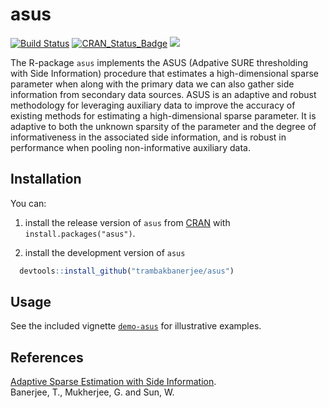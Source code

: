<!-- README.md is generated from README.Rmd. Please edit that file -->
asus
====
[![Build Status](https://travis-ci.org/trambakbanerjee/asus.svg?branch=master)](https://travis-ci.org/trambakbanerjee/asus)
[![CRAN_Status_Badge](http://www.r-pkg.org/badges/version/asus)](https://cran.r-project.org/package=asus)
![](http://cranlogs.r-pkg.org/badges/grand-total/asus)

The R-package `asus` implements the ASUS (Adpative SURE thresholding with Side Information) procedure that estimates a high-dimensional sparse parameter when along with the primary data we can also gather side information from secondary data sources. ASUS is an adaptive and robust methodology for leveraging auxiliary data to improve the accuracy of existing methods for estimating a high-dimensional sparse parameter. It is adaptive to both the unknown sparsity of the parameter and the degree of informativeness in the associated side information, and is robust in performance when pooling non-informative auxiliary data.

Installation
-----------
You can:

1. install the release version of `asus` from [CRAN](https://CRAN.R-project.org/package=asus) with `install.packages("asus")`.

2. install the development version of `asus`

 ```R
   devtools::install_github("trambakbanerjee/asus")
   ```

Usage
-------

See the included vignette [`demo-asus`](http://htmlpreview.github.com/?https://github.com/trambakbanerjee/asus/blob/master/demo-asus.html) for illustrative examples.

References
--------
[Adaptive Sparse Estimation with Side Information](http://www-bcf.usc.edu/~wenguans/Papers/ASUS.pdf).                                     
Banerjee, T., Mukherjee, G. and Sun, W.

